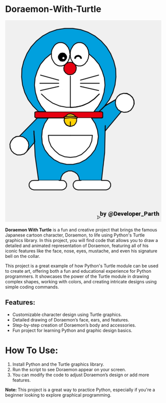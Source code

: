 # Doraemon-With-Turtle

<a href="Doraemon.py"><img src="preview.jpg"></a>

<p><b>Doraemon With Turtle</b> is a fun and creative project that brings the famous Japanese cartoon character, Doraemon, to life using Python's Turtle graphics library. In this project, you will find code that allows you to draw a detailed and animated representation of Doraemon, featuring all of his iconic features like the face, nose, eyes, mustache, and even his signature bell on the collar.</p>

<p>This project is a great example of how Python's Turtle module can be used to create art, offering both a fun and educational experience for Python programmers. It showcases the power of the Turtle module in drawing complex shapes, working with colors, and creating intricate designs using simple coding commands.</p>

<h2>Features: </h2>
<ul type="disk">
  <li>Customizable character design using Turtle graphics.</li>
  <li>Detailed drawing of Doraemon’s face, ears, and features.</li>
  <li>Step-by-step creation of Doraemon’s body and accessories.</li>
  <li>Fun project for learning Python and graphic design basics.</li>
</ul>

# How To Use:
<ol type="1">
  <li>Install Python and the Turtle graphics library.</li>
  
  <li>Run the script to see Doraemon appear on your screen.</li>
   <li>You can modify the code to adjust Doraemon’s design or add more features.</li>
</ol>

<p>
  <b>Note: </b>This project is a great way to practice Python, especially if you're a beginner looking to explore graphical programming.
</p>
